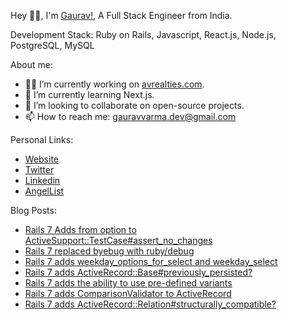 Hey 👋🏽, I'm [Gaurav!](https://gauravvarma.dev), A Full Stack Engineer from India.

Development Stack: Ruby on Rails, Javascript, React.js, Node.js, PostgreSQL, MySQL

About me:
- 👨‍💻 I’m currently working on [avrealties.com](https://github.com/gaurav-varma/avrealties.com).
- 📖 I’m currently learning Next.js.
- 🤝 I’m looking to collaborate on open-source projects.
- 📫 How to reach me: gauravvarma.dev@gmail.com

Personal Links:
- [Website](https://gauravvarma.dev)
- [Twitter](https://twitter.com/gauravvarmaa)
- [Linkedin](https://www.linkedin.com/in/gauravvarmaa)
- [AngelList](https://angel.co/u/gauravvarma)

Blog Posts:
- [Rails 7 Adds from option to ActiveSupport::TestCase#assert_no_changes](https://www.bigbinary.com/blog/rails-7-adds-from-option-to-assert_no_changes)
- [Rails 7 replaced byebug with ruby/debug](https://www.bigbinary.com/blog/rails-7-replaced-byebug-with-ruby-debug)
- [Rails 7 adds weekday_options_for_select and weekday_select](https://www.bigbinary.com/blog/rails-7-adds-weekday_options_for_select-and-weekday_select)
- [Rails 7 adds ActiveRecord::Base#previously_persisted?](https://www.bigbinary.com/blog/rails-7-adds-activerecord-previously_persisted)
- [Rails 7 adds the ability to use pre-defined variants](https://www.bigbinary.com/blog/rails-7-adds-ability-to-use-predefined-variants)
- [Rails 7 adds ComparisonValidator to ActiveRecord](https://www.bigbinary.com/blog/rails-7-adds-comparison-validator-to-active-record)
- [Rails 7 adds ActiveRecord::Relation#structurally_compatible?](https://www.bigbinary.com/blog/rails-7-adds-active-record-relation-structurally-compatible)
